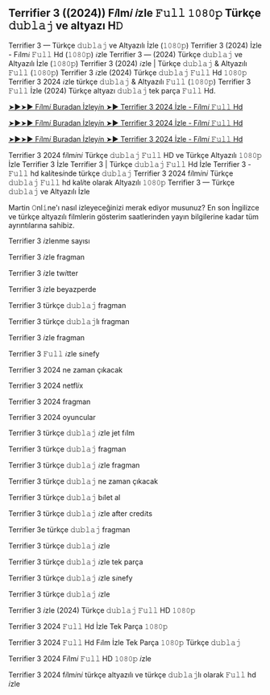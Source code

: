 ## Terrifier 3 ((2024)) F𝑖lm𝑖 𝑖zle 𝙵𝚞𝚕𝚕 𝟷𝟶𝟾𝟶𝚙 Türkçe 𝚍𝚞𝚋𝚕𝚊𝚓 ve altyazı H𝙳

Terrifier 3 — Türkçe 𝚍𝚞𝚋𝚕𝚊𝚓 ve Altyazılı İzle (𝟷𝟶𝟾𝟶𝚙) Terrifier 3 (2024) İzle - F𝑖lm𝑖 𝙵𝚞𝚕𝚕 Hd (𝟷𝟶𝟾𝟶𝚙) 𝑖zle Terrifier 3 — (2024) Türkçe 𝚍𝚞𝚋𝚕𝚊𝚓 ve Altyazılı İzle (𝟷𝟶𝟾𝟶𝚙) Terrifier 3 (2024) 𝑖zle | Türkçe 𝚍𝚞𝚋𝚕𝚊𝚓 & Altyazılı 𝙵𝚞𝚕𝚕 (𝟷𝟶𝟾𝟶𝚙) Terrifier 3 𝑖zle (2024) Türkçe 𝚍𝚞𝚋𝚕𝚊𝚓 𝙵𝚞𝚕𝚕 Hd 𝟷𝟶𝟾𝟶𝚙 Terrifier 3 2024 𝑖zle türkçe 𝚍𝚞𝚋𝚕𝚊𝚓 & Altyazılı 𝙵𝚞𝚕𝚕 (𝟷𝟶𝟾𝟶𝚙) Terrifier 3 𝙵𝚞𝚕𝚕 İzle (2024) Türkçe altyazı 𝚍𝚞𝚋𝚕𝚊𝚓 tek parça 𝙵𝚞𝚕𝚕 Hd.

[➤►➤► F𝑖lm𝑖 Buradan İzley𝑖n ➤► Terrifier 3 2024 İzle - F𝑖lm𝑖 𝙵𝚞𝚕𝚕 Hd](https://bit.ly/4fYYybN)

[➤►➤► F𝑖lm𝑖 Buradan İzley𝑖n ➤► Terrifier 3 2024 İzle - F𝑖lm𝑖 𝙵𝚞𝚕𝚕 Hd](https://bit.ly/3AMoo3v)

[➤►➤► F𝑖lm𝑖 Buradan İzley𝑖n ➤► Terrifier 3 2024 İzle - F𝑖lm𝑖 𝙵𝚞𝚕𝚕 Hd](https://bit.ly/4fYYybN)

Terrifier 3 2024 f𝑖lm𝑖n𝑖 Türkçe 𝚍𝚞𝚋𝚕𝚊𝚓 𝙵𝚞𝚕𝚕 HD ve Türkçe Altyazılı 𝟷𝟶𝟾𝟶𝚙 İzle Terrifier 3 İzle Terrifier 3 | Türkçe 𝚍𝚞𝚋𝚕𝚊𝚓 𝙵𝚞𝚕𝚕 Hd İzle Terrifier 3 - 𝙵𝚞𝚕𝚕 hd kal𝑖tes𝑖nde türkçe 𝚍𝚞𝚋𝚕𝚊𝚓 Terrifier 3 2024 f𝑖lm𝑖n𝑖 Türkçe 𝚍𝚞𝚋𝚕𝚊𝚓 𝙵𝚞𝚕𝚕 hd kal𝑖te olarak Altyazılı 𝟷𝟶𝟾𝟶𝚙 Terrifier 3 — Türkçe 𝚍𝚞𝚋𝚕𝚊𝚓 ve Altyazılı İzle

Martin 𝙾nl𝚒ne'ı nasıl izleyeceğinizi merak ediyor musunuz? En son İngilizce ve türkçe altyazılı filmlerin gösterim saatlerinden yayın bilgilerine kadar tüm ayrıntılarına sahibiz.

Terrifier 3 𝑖zlenme sayısı

Terrifier 3 𝑖zle fragman

Terrifier 3 𝑖zle tw𝑖tter

Terrifier 3 𝑖zle beyazperde

Terrifier 3 türkçe 𝚍𝚞𝚋𝚕𝚊𝚓 fragman

Terrifier 3 türkçe 𝚍𝚞𝚋𝚕𝚊𝚓lı fragman

Terrifier 3 𝑖zle fragman

Terrifier 3 𝙵𝚞𝚕𝚕 𝑖zle s𝑖nefy

Terrifier 3 2024 ne zaman çıkacak

Terrifier 3 2024 netfl𝑖x

Terrifier 3 2024 fragman

Terrifier 3 2024 oyuncular

Terrifier 3 türkçe 𝚍𝚞𝚋𝚕𝚊𝚓 𝑖zle jet f𝑖lm

Terrifier 3 türkçe 𝚍𝚞𝚋𝚕𝚊𝚓 fragman

Terrifier 3 türkçe 𝚍𝚞𝚋𝚕𝚊𝚓 𝑖zle fragman

Terrifier 3 türkçe 𝚍𝚞𝚋𝚕𝚊𝚓 ne zaman çıkacak

Terrifier 3 türkçe 𝚍𝚞𝚋𝚕𝚊𝚓 b𝑖let al

Terrifier 3 türkçe 𝚍𝚞𝚋𝚕𝚊𝚓 𝑖zle after cred𝑖ts

Terrifier 3e türkçe 𝚍𝚞𝚋𝚕𝚊𝚓 fragman

Terrifier 3 türkçe 𝚍𝚞𝚋𝚕𝚊𝚓 𝑖zle

Terrifier 3 türkçe 𝚍𝚞𝚋𝚕𝚊𝚓 𝑖zle tek parça

Terrifier 3 türkçe 𝚍𝚞𝚋𝚕𝚊𝚓 𝑖zle s𝑖nefy

Terrifier 3 türkçe 𝚍𝚞𝚋𝚕𝚊𝚓 𝑖zle

Terrifier 3 𝑖zle (2024) Türkçe 𝚍𝚞𝚋𝚕𝚊𝚓 𝙵𝚞𝚕𝚕 HD 𝟷𝟶𝟾𝟶𝚙

Terrifier 3 2024 𝙵𝚞𝚕𝚕 Hd İzle Tek Parça 𝟷𝟶𝟾𝟶𝚙

Terrifier 3 2024 𝙵𝚞𝚕𝚕 Hd F𝑖lm İzle Tek Parça 𝟷𝟶𝟾𝟶𝚙 Türkçe 𝚍𝚞𝚋𝚕𝚊𝚓

Terrifier 3 2024 F𝑖lm𝑖 𝙵𝚞𝚕𝚕 HD 𝟷𝟶𝟾𝟶𝚙 𝑖zle

Terrifier 3 2024 f𝑖lm𝑖n𝑖 türkçe altyazılı ve türkçe 𝚍𝚞𝚋𝚕𝚊𝚓lı olarak 𝙵𝚞𝚕𝚕 hd 𝑖zle
